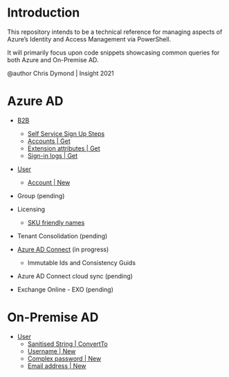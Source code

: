 # Introduction

This repository intends to be a technical reference for managing aspects of Azure’s Identity and Access Management via PowerShell.

It will primarily focus upon code snippets showcasing common queries for both Azure and On-Premise AD.

@author Chris Dymond | Insight 2021

# Azure AD

- [B2B](azure/b2b-user/README.md)

  - [Self Service Sign Up Steps](azure/b2b-user/README.md#self-service-sign-up-steps)
  - [Accounts | Get](azure/b2b-user/README.md#guests)
  - [Extension attributes | Get](azure/b2b-user/README.md#extension-attributes)
  - [Sign-in logs | Get](azure/b2b-user/README.md#sign-in-logs)

- [User](azure/user/README.md)

  - [Account | New](azure/user/README.md#creating-a-cloud-user-account)

- Group (pending)

- Licensing

  - [SKU friendly names](azure/licensing/README.md#licensing-sku-friendly-names)

- Tenant Consolidation (pending)

- [Azure AD Connect](azure/adc/README.md) (in progress)

  - Immutable Ids and Consistency Guids

- Azure AD Connect cloud sync (pending)

- Exchange Online - EXO (pending)

# On-Premise AD

- [User](on-premise/user/README.md)
  - [Sanitised String | ConvertTo](on-premise/user/README.md#ConvertTo-StringWithoutApostropheOrSpace)
  - [Username | New](on-premise/user/README.md#New-Username)
  - [Complex password | New](on-premise/user/README.md#New-ComplexPassword)
  - [Email address | New ](on-premise/user/README.md#New-Mail)
